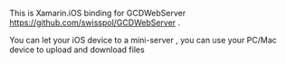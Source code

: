 This is Xamarin.iOS binding for GCDWebServer https://github.com/swisspol/GCDWebServer .

You can let your iOS device to a mini-server , you can use your PC/Mac device to  upload and download files
